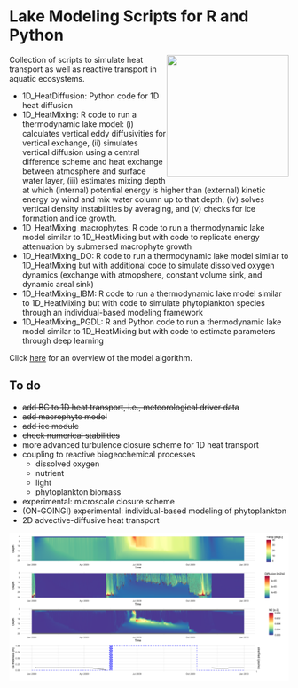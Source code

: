 # Lake Modeling Scripts for R and Python
<a href="url"><img src="Figs/mendota.gif" align="right" height="220" width="220" ></a>

Collection of scripts to simulate heat transport as well as reactive transport in aquatic ecosystems.
- 1D_HeatDiffusion: Python code for 1D heat diffusion
- 1D_HeatMixing: R code to run a thermodynamic lake model: (i) calculates vertical eddy diffusivities for vertical exchange, (ii) simulates vertical diffusion using a central difference scheme and heat exchange between atmosphere and surface water layer, (iii) estimates mixing depth at which (internal) potential energy is higher than (external) kinetic energy by wind and mix water column up to that depth, (iv) solves vertical density instabilities by averaging, and (v) checks for ice formation and ice growth.
- 1D_HeatMixing_macrophytes: R code to run a thermodynamic lake model similar to 1D_HeatMixing but with code to replicate energy attenuation by submersed macrophyte growth
- 1D_HeatMixing_DO: R code to run a thermodynamic lake model similar to 1D_HeatMixing but with additional code to simulate dissolved oxygen dynamics (exchange with atmopshere, constant volume sink, and dynamic areal sink)
- 1D_HeatMixing_IBM: R code to run a thermodynamic lake model similar to 1D_HeatMixing but with code to simulate phytoplankton species through an individual-based modeling framework
- 1D_HeatMixing_PGDL: R and Python code to run a thermodynamic lake model similar to 1D_HeatMixing but with code to estimate parameters through deep learning

Click [here](https://github.com/robertladwig/LakeModeling/blob/main/Manual/1D_IntegralEnergy.pdf) for an overview of the model algorithm. 

## To do 
- ~~add BC to 1D heat transport, i.e., meteorological driver data~~
- ~~add macrophyte model~~
- ~~add ice module~~
- ~~check numerical stabilities~~
- more advanced turbulence closure scheme for 1D heat transport
- coupling to reactive biogeochemical processes
  - dissolved oxygen
  - nutrient
  - light
  - phytoplankton biomass
- experimental: microscale closure scheme
- (ON-GOING!) experimental: individual-based modeling of phytoplankton
- 2D advective-diffusive heat transport

![](Figs/heatmaps_implicit_1.png)<!-- -->
